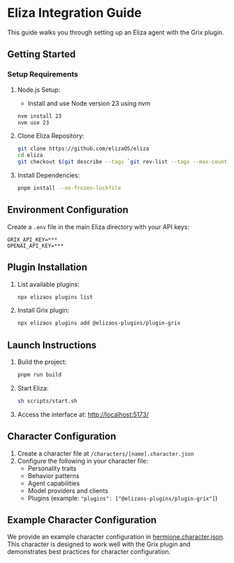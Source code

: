 # Eliza Integration Guide

This guide walks you through setting up an Eliza agent with the Grix plugin.

## Getting Started

### Setup Requirements

1. Node.js Setup:
   - Install and use Node version 23 using nvm

   ```bash
   nvm install 23
   nvm use 23
   ```

2. Clone Eliza Repository:

   ```bash
   git clone https://github.com/elizaOS/eliza
   cd eliza
   git checkout $(git describe --tags `git rev-list --tags --max-count=1`)
   ```

3. Install Dependencies:

   ```bash
   pnpm install --no-frozen-lockfile
   ```

## Environment Configuration

Create a `.env` file in the main Eliza directory with your API keys:

```env
GRIX_API_KEY=***
OPENAI_API_KEY=***
```

## Plugin Installation

1. List available plugins:

   ```bash
   npx elizaos plugins list
   ```

2. Install Grix plugin:

   ```bash
   npx elizaos plugins add @elizaos-plugins/plugin-grix
   ```

## Launch Instructions

1. Build the project:

   ```bash
   pnpm run build
   ```

2. Start Eliza:

   ```bash
   sh scripts/start.sh
   ```

3. Access the interface at: <http://localhost:5173/>

## Character Configuration

1. Create a character file at `/characters/[name].character.json`
2. Configure the following in your character file:
   - Personality traits
   - Behavior patterns
   - Agent capabilities
   - Model providers and clients
   - Plugins (example: `"plugins": ["@elizaos-plugins/plugin-grix"]`)

## Example Character Configuration

We provide an example character configuration in [hermione.character.json](hermione.character.json). This character is designed to work well with the Grix plugin and demonstrates best practices for character configuration.
